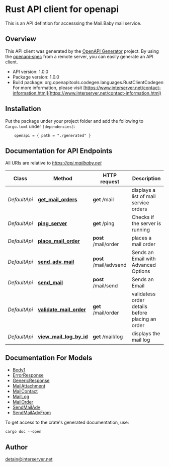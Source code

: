 # Rust API client for openapi

This is an API defintion for accesssing the Mail.Baby mail service.

## Overview

This API client was generated by the [OpenAPI Generator](https://openapi-generator.tech) project.  By using the [openapi-spec](https://openapis.org) from a remote server, you can easily generate an API client.

- API version: 1.0.0
- Package version: 1.0.0
- Build package: org.openapitools.codegen.languages.RustClientCodegen
For more information, please visit [https://www.interserver.net/contact-information.html](https://www.interserver.net/contact-information.html)

## Installation

Put the package under your project folder and add the following to `Cargo.toml` under `[dependencies]`:

```
    openapi = { path = "./generated" }
```

## Documentation for API Endpoints

All URIs are relative to *https://api.mailbaby.net*

Class | Method | HTTP request | Description
------------ | ------------- | ------------- | -------------
*DefaultApi* | [**get_mail_orders**](docs/DefaultApi.md#get_mail_orders) | **get** /mail | displays a list of mail service orders
*DefaultApi* | [**ping_server**](docs/DefaultApi.md#ping_server) | **get** /ping | Checks if the server is running
*DefaultApi* | [**place_mail_order**](docs/DefaultApi.md#place_mail_order) | **post** /mail/order | places a mail order
*DefaultApi* | [**send_adv_mail**](docs/DefaultApi.md#send_adv_mail) | **post** /mail/advsend | Sends an Email with Advanced Options
*DefaultApi* | [**send_mail**](docs/DefaultApi.md#send_mail) | **post** /mail/send | Sends an Email
*DefaultApi* | [**validate_mail_order**](docs/DefaultApi.md#validate_mail_order) | **get** /mail/order | validatess order details before placing an order
*DefaultApi* | [**view_mail_log_by_id**](docs/DefaultApi.md#view_mail_log_by_id) | **get** /mail/log | displays the mail log


## Documentation For Models

 - [Body1](docs/Body1.md)
 - [ErrorResponse](docs/ErrorResponse.md)
 - [GenericResponse](docs/GenericResponse.md)
 - [MailAttachment](docs/MailAttachment.md)
 - [MailContact](docs/MailContact.md)
 - [MailLog](docs/MailLog.md)
 - [MailOrder](docs/MailOrder.md)
 - [SendMailAdv](docs/SendMailAdv.md)
 - [SendMailAdvFrom](docs/SendMailAdvFrom.md)


To get access to the crate's generated documentation, use:

```
cargo doc --open
```

## Author

detain@interserver.net

